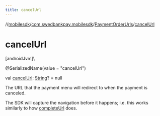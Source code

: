 ```yaml
---
title: cancelUrl
---
```

//[mobilesdk](../../../index.html)/[com.swedbankpay.mobilesdk](../index.html)/[PaymentOrderUrls](index.html)/[cancelUrl](cancel-url.html)



# cancelUrl



[androidJvm]\




@SerializedName(value = "cancelUrl")



val [cancelUrl](cancel-url.html): [String](https://kotlinlang.org/api/latest/jvm/stdlib/kotlin/-string/index.html)? = null



The URL that the payment menu will redirect to when the payment is canceled.



The SDK will capture the navigation before it happens; i.e. this works similarly to how [completeUrl](complete-url.html) does.




